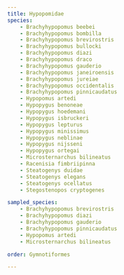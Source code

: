 ```yaml
---
title: Hypopomidae
species:
    - Brachyhypopomus beebei
    - Brachyhypopomus bombilla
    - Brachyhypopomus brevirostris
    - Brachyhypopomus bullocki
    - Brachyhypopomus diazi
    - Brachyhypopomus draco
    - Brachyhypopomus gauderio
    - Brachyhypopomus janeiroensis
    - Brachyhypopomus jureiae
    - Brachyhypopomus occidentalis
    - Brachyhypopomus pinnicaudatus
    - Hypopomus artedi
    - Hypopygus benoneae
    - Hypopygus hoedemani
    - Hypopygus isbruckeri
    - Hypopygus lepturus
    - Hypopygus minissimus
    - Hypopygus neblinae
    - Hypopygus nijsseni
    - Hypopygus ortegai
    - Microsternarchus bilineatus
    - Racenisia fimbriipinna
    - Steatogenys duidae
    - Steatogenys elegans
    - Steatogenys ocellatus
    - Stegostenopos cryptogenes

sampled_species:
    - Brachyhypopomus brevirostris
    - Brachyhypopomus diazi
    - Brachyhypopomus gauderio
    - Brachyhypopomus pinnicaudatus
    - Hypopomus artedi
    - Microsternarchus bilineatus

order: Gymnotiformes

---
```

